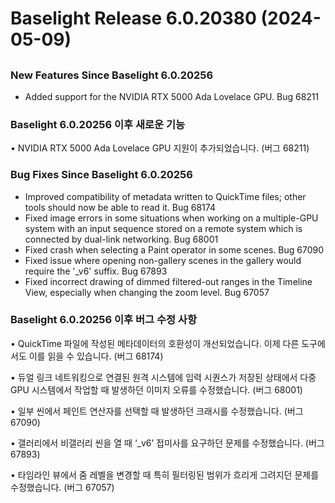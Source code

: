 # Baselight Release 6.0.20380 (2024-05-09)

##

### New Features Since Baselight 6.0.20256

* Added support for the NVIDIA RTX 5000 Ada Lovelace GPU. Bug 68211

### Baselight 6.0.20256 이후 새로운 기능

• NVIDIA RTX 5000 Ada Lovelace GPU 지원이 추가되었습니다. (버그 68211)

### Bug Fixes Since Baselight 6.0.20256

* Improved compatibility of metadata written to QuickTime files; other tools should now be able to read it. Bug 68174
* Fixed image errors in some situations when working on a multiple-GPU system with an input sequence stored on a remote system which is connected by dual-link networking. Bug 68001
* Fixed crash when selecting a Paint operator in some scenes. Bug 67090
* Fixed issue where opening non-gallery scenes in the gallery would require the '\_v6' suffix. Bug 67893
* Fixed incorrect drawing of dimmed filtered-out ranges in the Timeline View, especially when changing the zoom level. Bug 67057

### Baselight 6.0.20256 이후 버그 수정 사항

• QuickTime 파일에 작성된 메타데이터의 호환성이 개선되었습니다. 이제 다른 도구에서도 이를 읽을 수 있습니다. (버그 68174)

• 듀얼 링크 네트워킹으로 연결된 원격 시스템에 입력 시퀀스가 저장된 상태에서 다중 GPU 시스템에서 작업할 때 발생하던 이미지 오류를 수정했습니다. (버그 68001)

• 일부 씬에서 페인트 연산자를 선택할 때 발생하던 크래시를 수정했습니다. (버그 67090)

• 갤러리에서 비갤러리 씬을 열 때 ‘\_v6’ 접미사를 요구하던 문제를 수정했습니다. (버그 67893)

• 타임라인 뷰에서 줌 레벨을 변경할 때 특히 필터링된 범위가 흐리게 그려지던 문제를 수정했습니다. (버그 67057)

